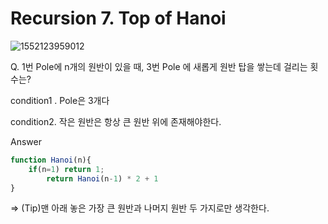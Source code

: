 # Recursion 7. Top of Hanoi

![1552123959012](C:\Users\ASUS\AppData\Roaming\Typora\typora-user-images\1552123959012.png)



Q. 1번 Pole에 n개의 원반이 있을 때, 3번 Pole 에 새롭게 원반 탑을 쌓는데 걸리는 횟수는?

condition1 . Pole은 3개다

condition2. 작은 원반은 항상 큰 원반 위에 존재해야한다.



Answer

```javascript
function Hanoi(n){
    if(n=1) return 1;
    	return Hanoi(n-1) * 2 + 1
}
```



=> (Tip)맨 아래 놓은 가장 큰 원반과 나머지 원반 두 가지로만 생각한다.